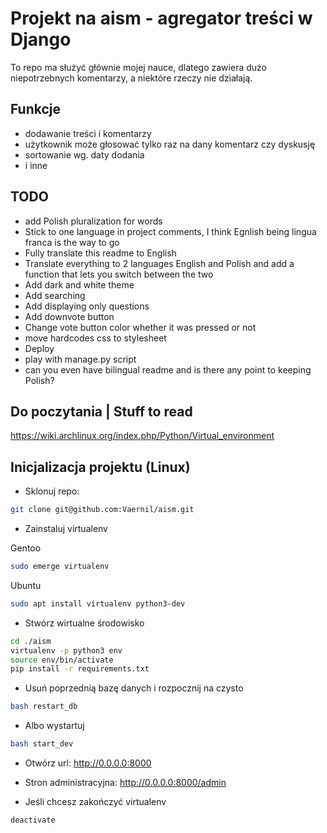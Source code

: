 # Projekt na aism - agregator treści w Django
To repo ma służyć głównie mojej nauce, dlatego zawiera dużo niepotrzebnych
komentarzy, a niektóre rzeczy nie działają.
## Funkcje
* dodawanie treści i komentarzy
* użytkownik może głosować tylko raz na dany komentarz czy dyskusję
* sortowanie wg. daty dodania
* i inne

## TODO
* add Polish pluralization for words
* Stick to one language in project comments, I think Egnlish being lingua franca is the way to go
* Fully translate this readme to English
* Translate everything to 2 languages English and Polish and add a function that lets you switch between the two
* Add dark and white theme
* Add searching
* Add displaying only questions
* Add downvote button
* Change vote button color whether it was pressed or not
* move hardcodes css to stylesheet
* Deploy
* play with manage.py script
* can you even have bilingual readme and is there any point to keeping Polish?

## Do poczytania | Stuff to read
https://wiki.archlinux.org/index.php/Python/Virtual_environment


## Inicjalizacja projektu (Linux)

* Sklonuj repo:  
```bash
git clone git@github.com:Vaernil/aism.git
```

* Zainstaluj virtualenv

Gentoo
```bash
sudo emerge virtualenv
```
Ubuntu
```bash
sudo apt install virtualenv python3-dev
```

* Stwórz wirtualne środowisko
```bash
cd ./aism
virtualenv -p python3 env
source env/bin/activate
pip install -r requirements.txt
```

* Usuń poprzednią bazę danych i rozpocznij na czysto
```bash
bash restart_db
```

* Albo wystartuj
```bash
bash start_dev
```
* Otwórz url: http://0.0.0.0:8000
* Stron administracyjna: http://0.0.0.0:8000/admin

* Jeśli chcesz zakończyć virtualenv
```bash
deactivate
```
